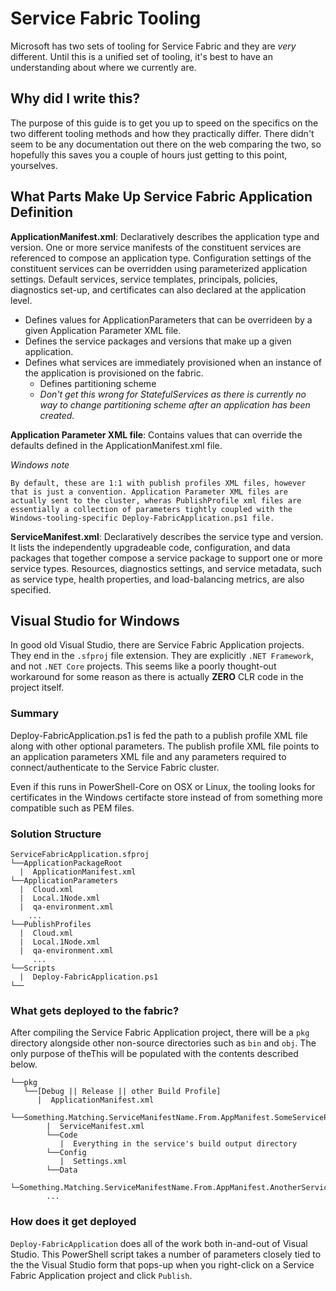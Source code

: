 # Service Fabric Tooling

Microsoft has two sets of tooling for Service Fabric and they are _very_ different. Until this is a unified set of tooling, it's best to have an understanding about where we currently are.

## Why did I write this?
The purpose of this guide is to get you up to speed on the specifics on the  two different tooling methods and how they practically differ. There didn't seem to be any documentation out there on the web comparing the two, so hopefully this saves you a couple of hours just getting to this point, yourselves.

## What Parts Make Up Service Fabric Application Definition
**ApplicationManifest.xml**: Declaratively describes the application type and version. One or more service manifests of the constituent services are referenced to compose an application type. Configuration settings of the constituent services can be overridden using parameterized application settings. Default services, service templates, principals, policies, diagnostics set-up, and certificates can also declared at the application level.
* Defines values for ApplicationParameters that can be overrideen by a given Application Parameter XML file.
* Defines the service packages and versions that make up a given application.
* Defines what services are immediately provisioned when an instance of the application is provisioned on the fabric.
    * Defines partitioning scheme
    * _Don't get this wrong for StatefulServices as there is currently no way to change partitioning scheme after an application has been created._

**Application Parameter XML file**: Contains values that can override the defaults defined in the ApplicationManifest.xml file.

_Windows note_

    By default, these are 1:1 with publish profiles XML files, however that is just a convention. Application Parameter XML files are actually sent to the cluster, wheras PublishProfile xml files are essentially a collection of parameters tightly coupled with the Windows-tooling-specific Deploy-FabricApplication.ps1 file.

**ServiceManifest.xml**: Declaratively describes the service type and version. It lists the independently upgradeable code, configuration, and data packages that together compose a service package to support one or more service types. Resources, diagnostics settings, and service metadata, such as service type, health properties, and load-balancing metrics, are also specified.

## Visual Studio for Windows

In good old Visual Studio, there are Service Fabric Application projects. They end in the `.sfproj` file extension. They are explicitly `.NET Framework`, and not `.NET Core` projects. This seems like a poorly thought-out workaround for some reason as there is actually **ZERO** CLR code in the project itself.

### Summary
Deploy-FabricApplication.ps1 is fed the path to a publish profile XML file along with other optional parameters. The publish profile XML file points to an application parameters XML file and any parameters required to connect/authenticate to the Service Fabric cluster.

Even if this runs in PowerShell-Core on OSX or Linux, the tooling looks for certificates in the Windows certifacte store instead of from something more compatible such as PEM files.

### Solution Structure
```
ServiceFabricApplication.sfproj
└──ApplicationPackageRoot
  |  ApplicationManifest.xml
└──ApplicationParameters
  |  Cloud.xml
  |  Local.1Node.xml
  |  qa-environment.xml
    ...
└──PublishProfiles
  |  Cloud.xml
  |  Local.1Node.xml
  |  qa-environment.xml
     ...
└──Scripts
  |  Deploy-FabricApplication.ps1
└──
```
### What gets deployed to the fabric?
After compiling the Service Fabric Application project, there will be a `pkg` directory alongside other non-source directories such as `bin` and `obj`. The only purpose of theThis will be populated with the contents described below.
```
└──pkg
   └──[Debug || Release || other Build Profile]
      |  ApplicationManifest.xml
      └──Something.Matching.ServiceManifestName.From.AppManifest.SomeServicePkg
        |  ServiceManifest.xml
        └──Code
           |  Everything in the service's build output directory
        └──Config
           |  Settings.xml
        └──Data
      └─Something.Matching.ServiceManifestName.From.AppManifest.AnotherServicePkg 
        ...      
```

### How does it get deployed
`Deploy-FabricApplication` does all of the work both in-and-out of Visual Studio. This PowerShell script takes a number of parameters closely tied to the the Visual Studio form that pops-up when you right-click on a Service Fabric Application project and click `Publish`.